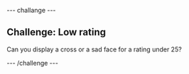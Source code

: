 \--- challange \---

## Challenge: Low rating

Can you display a cross or a sad face for a rating under 25?

\--- /challenge \---